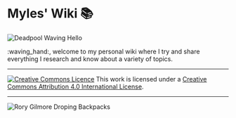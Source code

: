 # Myles' Wiki :books:

![Deadpool Waving Hello](./assets/gifs/deadpool-waving-hello.gif)

:waving_hand:, welcome to my personal wiki where I try and share everything I research and know about a variety of topics.

* * *

[![](https://i.creativecommons.org/l/by/4.0/88x31.png "Creative Commons Licence")](https://wiki.mylesb.ca/license.html "Creative Commons Attribution 4.0 International License")
This work is licensed under a [Creative Commons Attribution 4.0 International License](http://creativecommons.org/licenses/by/4.0/).

* * *

![Rory Gilmore Droping Backpacks](./assets/gifs/droping-backpacks.gif)
